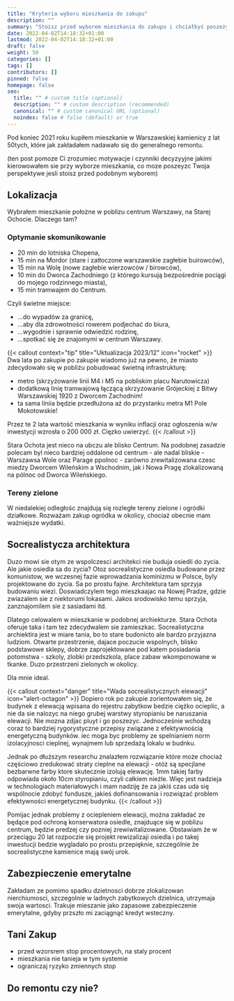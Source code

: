 ```yaml
---
title: "Kryteria wyboru mieszkania do zakupu"
description: ""
summary: "Stoisz przed wyborem mieszkania do zakupu i chciałbyś poszeżyć swoją perspektę? Poznaj kryteria którymi sam się kieriowałem i jak oceniam swoje decyzje po 2 latach."
date: 2022-04-02T14:18:32+01:00
lastmod: 2022-04-02T14:18:32+01:00
draft: false
weight: 50
categories: []
tags: []
contributors: []
pinned: false
homepage: false
seo:
  title: "" # custom title (optional)
  description: "" # custom description (recommended)
  canonical: "" # custom canonical URL (optional)
  noindex: false # false (default) or true
---
```




Pod koniec 2021 roku kupiłem mieszkanie w Warszawskiej kamienicy z lat 50tych, które jak zakładałem nadawało się do generalnego remontu.


(ten post pomoze Ci zrozumiec motywacje i czynniki decyzyyjne jakimi kierowowałem sie przy wyborze mieszkania, co moze poszeyzc Twoja perspektywe jesli stoisz przed podobnym wyborem)

## Lokalizacja

Wybrałem mieszkanie położne w poblizu centrum Warszawy, na Starej Ochocie. Dlaczego tam?

### Optymanie skomunikowanie
* 20 min do lotniska Chopena,
* 15 min na Mordor (stare i zatłoczone warszawskie zagłebie buirowców),
* 15 min na Wolę (nowe zagłebie wierzowców / birowców),
* 10 min do Dworca Zachodniego (z którego kursują bezpośrednie pociągi do mojego rodzinnego miasta),
* 15 min tramwajem do Centrum.

Czyli świetne miejsce:
- ...do wypadów za granicę,
- ...aby dla zdrowotności rowerem podjechać do biura,
- ...wygodnie i sprawnie odwiedzić rodzinę,
- ...spotkać się ze znajomymi w centrum Warszawy.

{{< callout context="tip" title="Uktualizacja 2023/12" icon="rocket" >}}
Dwa lata po zakupie po zakupie wiadomo już na pewno, że miasto zdecydowało się w pobliżu pobudować świetną infrastrukturę:

* metro (skrzyżowanie linii M4 i M5 na pobliskim placu Narutowicza)
* dodatkową linię tramwajową łączącą skrzyzowanie Grójeckiej z Bitwy Warszawskiej 1920 z Dworcem Zachodnim!
* ta sama liniia będzie przedłużona aż do przystanku metra M1 Pole Mokotowskie!

Przez te 2 lata wartość mieszkania w wyniku inflacji oraz ogłoszenia w/w inwestycji wzrosła o 200 000 zł. Cięzko uwierzyć.
{{< /callout >}}

Stara Ochota jest nieco na ubczu ale blisko Centrum. Na podobnej zasadzie polecam byl nieco bardziej oddalone od centrum - ale nadal bliskie - Warszawsa Wole oraz Parage ppolnoc - zarówno zrewitalizowana czesc miedzy Dworcem Wileńskim a Wschodnim, jak i Nowa Pragę zlokalizowaną na pólnoc od Dworca Wileńskiego.

### Tereny zielone

W niedalekiej odległośc znajdują się rozległe tereny zielone i ogródki działkowe. Rozważam zakup ogródka w okolicy, chociaż obecnie mam ważniejsze wydatki.

## Socrealistycza architektura

Duzo mowi sie otym ze wspolczesci architekci nie buduja osiedli do zycia. Ale jakie osiedla sa do zycia? Otoz socrealistyczne osiedla budowane przez komunistow, we wczesnej fazie wprowadzania kominizmu w Polsce, byly projektowane do zycia. Sa po prostu fajne. Architektura tam sprzyja budowaniu wiezi. Doswiadczylem tego mieszkaajac na Nowej Pradze, gdzie zwiazalem sie z niektorumi lokasami. Jakos srodowisko temu sprzyja, zanznajomilem sie z sasiadami itd.

Dlatego celowalem w mieszkanie w podobnej archiekturze. Stara Ochota oferuje taka i tam tez zdecydwalem sie zamieszkac. Socrealistyczna archiektira jest w miare tania, bo to stare budonicto ale bardzo przyjazna ludziom. Otwarte przestrzenie, dajace poczucie wspolnych, blisko podstawowe sklepy, dobrze zaprojektowane pod katem posiadania potomstwa - szkoly, zlobki przedszkola, place zabaw wkomponowane w tkanke. Duzo przestrzeni zielonych w okolicy.

Dla mnie ideal.

{{< callout context="danger" title="Wada socrealistycznych elewacji" icon="alert-octagon" >}}
Dopiero rok po zakupie zorientowałem się, że budynek z elewacją wpisana do rejestru zabytkow bedzie ciężko ocieplic, a nie da sie nalozyc na niego grubej warstwy styropianiu be naruszania elewacji. Nie mozna zdjac pluyt i go poszezyc. Jednocześnie wchodzą coraz to bardziej rygorystyczne przepisy związane z efektywnością energetyczną budynków.  iec moga byc problemy ze spelnianiem norm izolacyjnosci cieplnej, wynajmem lub sprzedażą lokalu w budnku.

Jednak po dłuższym researchu znalazłem rozwiązanie które może chociaż częściowo zredukować straty cieplne na elewacji - otóż są specjlane bezbarwne farby ktore skutecznie izolują elewację. 1mm takiej farby odpowiada około 10cm styropianiu, czyli całkiem nieżle. Więc jest nadzieja w technologiach materiałowych i mam nadziję że za jakiś czas uda się wspólnocie zdobyć fundusze, jakieś dofinansowania i rozwiązać problem efektywności energetycznej budynku.
{{< /callout >}}

Pomijac jednak problemy z ociepleniem elewacji, można zakładać ze będące pod ochroną konserwatora osiedle, znajduące się w poblizu centrum, będzie predzej czy pozniej zrewiwitalizowane. Obstawiam że w przeciągu 20 lat rozpoczie się projekt rewizalizaji osiedla i po takej inwestucji bedzie wygladalo po prostu przepięknie, szczególnie że socrealistyczne kamienice mają swój urok.

## Zabezpieczenie emerytalne

Zakładam ze pomimo spadku dzietnosci dobrze zlokalizowan nierchiumosci, szczegolnie w ladnych zabytkowych dzielnica, utrzymaja swoja wartosci. Trakuje mieszanie jako zapasowe zabezpieczenie emerytalne, gdyby przszło mi zaciągnąć kredyt wsteczny.


## Tani Zakup

* przed wzorsrem stop procentowych, na staly procent
* mieszkania nie tanieja w tym systemie
* ograniczaj ryzyko zmiennych stop



## Do remontu czy nie?


